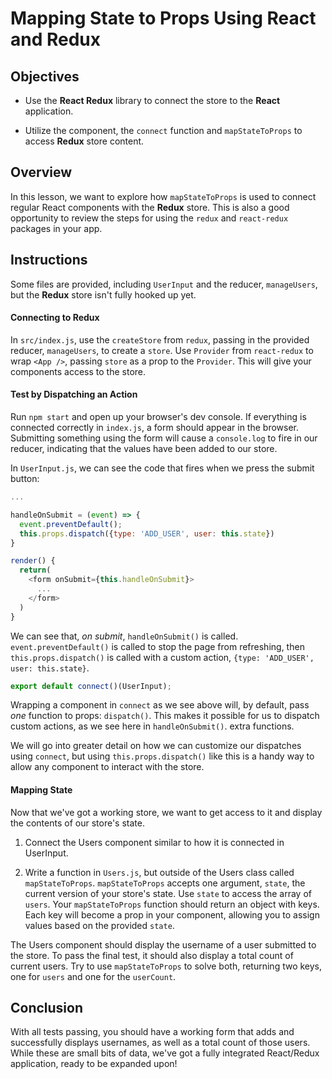 # Mapping State to Props Using React and Redux

## Objectives

- Use the **React Redux** library to connect the store to the **React**
  application.


- Utilize the **<Provider />** component, the `connect` function and
  `mapStateToProps` to access **Redux** store content.

## Overview

In this lesson, we want to explore how `mapStateToProps` is used to connect
regular React components with the **Redux** store. This is also a good
opportunity to review the steps for using the `redux` and `react-redux`
packages in your app.

## Instructions

Some files are provided, including `UserInput` and the reducer, `manageUsers`,
but the **Redux** store isn't fully hooked up yet.

#### Connecting to Redux

In `src/index.js`, use the `createStore` from `redux`, passing in the provided
reducer, `manageUsers`, to create a `store`. Use `Provider` from `react-redux`
to wrap `<App />`, passing `store` as a prop to the `Provider`. This will give
your components access to the store.

#### Test by Dispatching an Action

Run `npm start` and open up your browser's dev console. If everything is
connected correctly in `index.js`, a form should appear in the browser.
Submitting something using the form will cause a `console.log` to fire in our
reducer, indicating that the values have been added to our store.

In `UserInput.js`, we can see the code that fires when we press the submit
button:

```js
...

handleOnSubmit = (event) => {
  event.preventDefault();
  this.props.dispatch({type: 'ADD_USER', user: this.state})
}

render() {
  return(
    <form onSubmit={this.handleOnSubmit}>
      ...
    </form>
  )
}
```

We can see that, _on submit_, `handleOnSubmit()` is called.
`event.preventDefault()` is called to stop the page from refreshing, then
`this.props.dispatch()` is called with a custom action, `{type: 'ADD_USER', user: this.state}`.

```js
export default connect()(UserInput);
```

Wrapping a component in `connect` as we see above will, by default, pass _one_
function to props: `dispatch()`. This makes it possible for us to dispatch
custom actions, as we see here in `handleOnSubmit()`. extra functions.

We will go into greater detail on how we can customize our dispatches using
`connect`, but using `this.props.dispatch()` like this is a handy way to allow
any component to interact with the store.

#### Mapping State

Now that we've got a working store, we want to get access to it and display the
contents of our store's state.

1.  Connect the Users component similar to how it is connected in UserInput.

2.  Write a function in `Users.js`, but outside of the Users class called
    `mapStateToProps`. `mapStateToProps` accepts one argument, `state`, the current
    version of your store's state. Use `state` to access the array of `users`. Your
    `mapStateToProps` function should return an object with keys. Each key will
    become a prop in your component, allowing you to assign values based on the
    provided `state`.

The Users component should display the username of a user submitted to the
store. To pass the final test, it should also display a total count of current
users. Try to use `mapStateToProps` to solve both, returning two keys, one for
`users` and one for the `userCount`.

## Conclusion

With all tests passing, you should have a working form that adds and
successfully displays usernames, as well as a total count of those users. While
these are small bits of data, we've got a fully integrated React/Redux
application, ready to be expanded upon!
